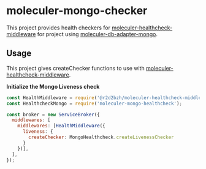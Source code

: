 # moleculer-mongo-checker

This project provides health checkers for [moleculer-healthcheck-middleware](https://github.com/r2d2bzh/moleculer-healthcheck-middleware) for project using [moleculer-db-adapter-mongo](https://github.com/moleculerjs/moleculer-db/tree/master/packages/moleculer-db-adapter-mongo).


## Usage

This project gives createChecker functions to use with [moleculer-healthcheck-middleware](https://github.com/r2d2bzh/moleculer-healthcheck-middleware).

**Initialize the Mongo Liveness check**

```js
const HealthMiddleware = require('@r2d2bzh/moleculer-healthcheck-middleware');
const HealthcheckMongo = require('moleculer-mongo-healthcheck');

const broker = new ServiceBroker({
  middlewares: [
    middlewares: [HealthMiddleware({
      liveness: {
        createChecker: MongoHealthcheck.createLivenessChecker
      }
    })],
  ],
});
```